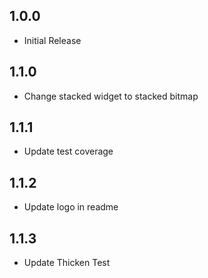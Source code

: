 ## 1.0.0
* Initial Release

## 1.1.0
* Change stacked widget to stacked bitmap

## 1.1.1
* Update test coverage

## 1.1.2
* Update logo in readme

## 1.1.3
* Update Thicken Test